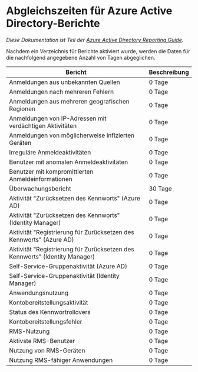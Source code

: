 <properties
   pageTitle="Abgleichsdauer in Azure Active Directory-Berichten | Microsoft Azure"
   description="Der erforderliche Zeitraum, bis frühere Ereignisse in Ihrem Azure Active Directory-Bericht angezeigt werden."
   services="active-directory"
   documentationCenter=""
   authors="kenhoff"
   manager="mbaldwin"
   editor=""/>

<tags
   ms.service="active-directory"
   ms.devlang="na"
   ms.topic="article"
   ms.tgt_pltfrm="na"
   ms.workload="identity"
   ms.date="12/07/2015"
   ms.author="kenhoff"/>

# Abgleichszeiten für Azure Active Directory-Berichte

*Diese Dokumentation ist Teil der [Azure Active Directory Reporting Guide](active-directory-reporting-guide.md).*

Nachdem ein Verzeichnis für Berichte aktiviert wurde, werden die Daten für die nachfolgend angegebene Anzahl von Tagen abgeglichen.

Bericht                                                  | Beschreibung
------------------------------------------------------- | -----------
Anmeldungen aus unbekannten Quellen                           | 0 Tage
Anmeldungen nach mehreren Fehlern                        | 0 Tage
Anmeldungen aus mehreren geografischen Regionen                      | 0 Tage
Anmeldungen von IP-Adressen mit verdächtigen Aktivitäten     | 0 Tage
Anmeldungen von möglicherweise infizierten Geräten                 | 0 Tage
Irreguläre Anmeldeaktivitäten                              | 0 Tage
Benutzer mit anomalen Anmeldeaktivitäten                   | 0 Tage
Benutzer mit kompromittierten Anmeldeinformationen                           | 0 Tage
Überwachungsbericht                                            | 30 Tage
Aktivität "Zurücksetzen des Kennworts" (Azure AD)                      | 0 Tage
Aktivität "Zurücksetzen des Kennworts" (Identity Manager)              | 0 Tage
Aktivität "Registrierung für Zurücksetzen des Kennworts" (Azure AD)         | 0 Tage
Aktivität "Registrierung für Zurücksetzen des Kennworts" (Identity Manager) | 0 Tage
Self-Service-Gruppenaktivität (Azure AD)                 | 0 Tage
Self-Service-Gruppenaktivität (Identity Manager)         | 0 Tage
Anwendungsnutzung                                       | 0 Tage
Kontobereitstellungsaktivität                           | 0 Tage
Status des Kennwortrollovers                                | 0 Tage
Kontobereitstellungsfehler                             | 0 Tage
RMS-Nutzung                                               | 0 Tage
Aktivste RMS-Benutzer                                   | 0 Tage
Nutzung von RMS-Geräten                                        | 0 Tage
Nutzung RMS-fähiger Anwendungen                           | 0 Tage


